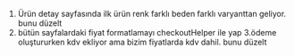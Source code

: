 1. Ürün detay sayfasında ilk ürün renk farklı beden farklı varyanttan geliyor. bunu düzelt
2. bütün sayfalardaki fiyat formatlamayı checkoutHelper ile yap
3.ödeme oluştururken kdv ekliyor ama bizim fiyatlarda kdv dahil. bunu düzelt